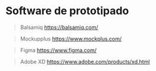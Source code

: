 # Software de prototipado

> Balsamiq https://balsamiq.com/ 

> Mockupplus  https://www.mockplus.com/ 

> Figma  https://www.figma.com/ 

> Adobe XD  https://www.adobe.com/products/xd.html 



